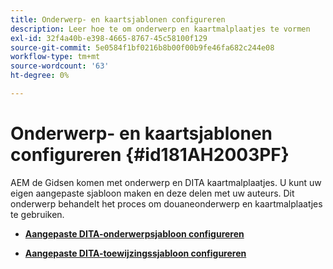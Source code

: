 ```yaml
---
title: Onderwerp- en kaartsjablonen configureren
description: Leer hoe te om onderwerp en kaartmalplaatjes te vormen
exl-id: 32f4a40b-e398-4665-8767-45c58100f129
source-git-commit: 5e0584f1bf0216b8b00f00b9fe46fa682c244e08
workflow-type: tm+mt
source-wordcount: '63'
ht-degree: 0%

---
```


# Onderwerp- en kaartsjablonen configureren {#id181AH2003PF}

AEM de Gidsen komen met onderwerp en DITA kaartmalplaatjes. U kunt uw eigen aangepaste sjabloon maken en deze delen met uw auteurs. Dit onderwerp behandelt het proces om douaneonderwerp en kaartmalplaatjes te gebruiken.

- **[Aangepaste DITA-onderwerpsjabloon configureren](conf-template-tags-custom-dita-topic-template.md)**

- **[Aangepaste DITA-toewijzingssjabloon configureren](conf-template-tags-custom-dita-map-templates.md)**
